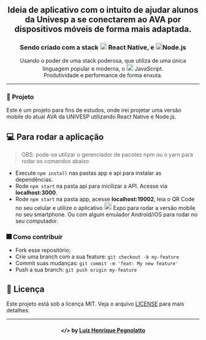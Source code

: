 <h1 align="center">
    <img alt="" title="" src="https://imgur.com/8AcLbrB.png">
</h1>

<h2 align="center"> Ideia de aplicativo com o intuito de ajudar alunos da Univesp a se conectarem ao AVA por dispositivos móveis de forma mais adaptada. </h2>

<h3 align="center"> Sendo criado com a stack <img src="https://imgur.com/lVOav7F.png" alt="react-native" height="18"> React Native, e <img src="https://imgur.com/TuQ6I2N.png" alt="node" height="18">Node.js</h3>

<p align="center"> Usando o poder de uma stack poderosa, que utiliza de uma única linguagem popular e moderna, o <img src="https://imgur.com/qlAuJgx.png" height="18" alt="javascript"> JavaScript. <br> Produtividade e performance de forma enxuta. </p>

---

### :triangular_ruler: Projeto

Este é um projeto para fins de estudos, onde irei projetar uma versão mobile do atual AVA da UNIVESP utilizando React Native e Node.js.

## :computer: Para rodar a aplicação

> OBS: pode-se utilizar o gerenciador de pacotes npm ou o yarn para rodar os comandos abaixo

- Execute `npm install` nas pastas app e api para instalar as dependências.
- Rode `npm start` na pasta api para inicilizar a API. Acesse via **localhost:3000**.
- Rode `npm start` na pasta app, acesse **localhost:19002**, leia o QR Code no seu celular e utilize o aplicativo <img src="imgs/expo.png" height="20"> Expo para rodar a versão mobile no seu smartphone. Ou com algum emulador Android/iOS para rodar no seu computador.

### :fireworks: Como contribuir

- Fork esse repositório;
- Crie uma branch com a sua feature: `git checkout -b my-feature`
- Commit suas mudanças: `git commit -m 'feat: My new feature'`
- Push a sua branch: `git push origin my-feature`

## :memo: Licença

Este projeto está sob a licença MIT. Veja o arquivo [LICENSE](LICENSE) para mais detalhes.

---

<h4 align="center"> <em>&lt;/&gt;</em> by <a href="https://github.com/lhpegnolatto" target="_blank">Luiz Henrique Pegnolatto</a> </h4>
